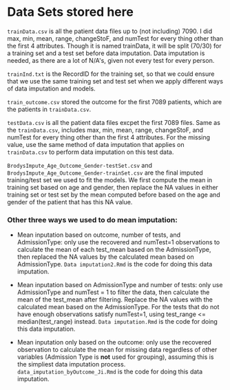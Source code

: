 # Data Sets stored here

`trainData.csv` is all the patient data files up to (not including) 7090. I did max, min, mean, range, changeStoF, and numTest for every thing other than the first 4 attributes. Though it is named trainData, it will be split (70/30) for a training set and a test set before data imputation. Data imputation is needed, as there are a lot of N/A's, given not every test for every person. 

`trainInd.txt` is the RecordID for the training set, so that we could ensure that we use the same training set and test set when we apply different ways of data imputation and models. 

`train_outcome.csv` stored the outcome for the first 7089 patients, which are the patients in `trainData.csv`.

`testData.csv` is all the patient data files excpet the first 7089 files. Same as the `trainData.csv`, includes max, min, mean, range, changeStoF, and numTest for every thing other than the first 4 attributes. For the missing value, use the same method of data imputation that applies on `trainData.csv` to perform data imputation on this test data.

`BrodysImpute_Age_Outcome_Gender-testSet.csv` and `BrodysImpute_Age_Outcome_Gender-trainSet.csv` are the final imputed training/test set we used to fit the models. We first compute the mean in training set based on age and gender, then replace the NA values in either training set or test set by the mean computed before based on the age and gender of the patient that has this NA value.

### Other three ways we used to do mean imputation:

+ Mean inputation based on outcome, number of tests, and AdmissionType: only use the recovered and numTest=1 observations to calculate the mean of each test_mean based on the AdmissionType, then replaced the NA values by the calculated mean based on AdmissionType. `Data imputation2.Rmd` is the code for doing this data imputation.

+ Mean inputation based on AdmissionType and number of tests: only use AdmissionType and numTest = 1 to filter the data, then calculate the mean of the test_mean after filtering. Replace the NA values with the calculated mean based on the AdmissionType. For the tests that do not have enough observations satisfy numTest=1, using test_range <= median(test_range) instead. `Data imputation.Rmd` is the code for doing this data imputation.

+ Mean inputation only based on the outcome: only use the recovered observation to calculate the mean for missing data regardless of other variables (Admission Type is **not** used for grouping), assuming this is the simpliest data imputation process. `data_imputation_byOutcome_Ji.Rmd` is the code for doing this data imputation.
